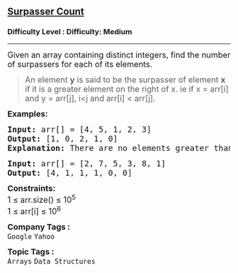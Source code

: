 <h2><a href="https://www.geeksforgeeks.org/problems/surpasser-count0615/1?page=1&difficulty=Medium&status=unsolved&sortBy=submissions">Surpasser Count</a></h2><h3>Difficulty Level : Difficulty: Medium</h3><hr><div class="problems_problem_content__Xm_eO"><p><span style="font-size: 18px;">Given an array containing distinct integers, find the number of surpassers for each of its elements.</span></p>
<blockquote>
<p><span style="font-size: 18px;">An element <strong>y</strong> is said to be the surpasser of element <strong>x</strong> if it is a greater element on the right of x. ie if x = arr[i] and y = arr[j], i&lt;j and arr[i] &lt; arr[j].&nbsp;<br></span></p>
</blockquote>
<p><span style="font-size: 18px;"><strong>Examples:</strong></span></p>
<pre><span style="font-size: 18px;"><strong>Input: </strong>arr[] = [4, 5, 1, 2, 3]<br></span><span style="font-size: 18px;"><strong>Output:</strong> [1, 0, 2, 1, 0]</span>
<span style="font-size: 18px;"><strong>Explanation:</strong> There are no elements greater than 3 at the right of 3. There is one element at right of 2 and greater than 2. There are 2 elements greater than 1 at the right of 1. And so on.</span></pre>
<pre><span style="font-size: 18px;"><strong>Input: </strong>arr[] = [2, 7, 5, 3, 8, 1]</span>
<span style="font-size: 18px;"><strong>Output:</strong> [4, 1, 1, 1, 0, 0]</span></pre>
<p><span style="font-size: 18px;"><strong>Constraints:</strong><br>1 ≤ arr.size() ≤ 10<sup>5</sup><br>1 ≤ arr[i] ≤ 10<sup>6</sup></span></p></div><p><span style=font-size:18px><strong>Company Tags : </strong><br><code>Google</code>&nbsp;<code>Yahoo</code>&nbsp;<br><p><span style=font-size:18px><strong>Topic Tags : </strong><br><code>Arrays</code>&nbsp;<code>Data Structures</code>&nbsp;